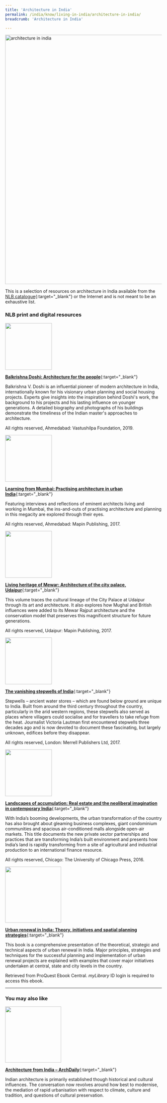 ```yaml
---
title: 'Architecture in India'
permalink: /india/know/living-in-india/architecture-in-india/
breadcrumb: 'Architecture in India'

---
```



<img src="\images\india-living\architecture-in-india.jpg" alt="architecture in india" style="width:800px;" />

This is a selection of resources on architecture in India available from the [NLB catalogue](http://catalogue.nlb.gov.sg/){:target="_blank"} or the Internet and is not meant to be an exhaustive list.

### **NLB print and digital resources**

<img src="/images/book-covers/Balkrishna-Doshi-architecture-for-the-people.jpg" style="width:150px;" />

[**Balkrishna Doshi: Architecture for the people**](https://eservice.nlb.gov.sg/item_holding.aspx?bid=204037942){:target="_blank"}

Balkrishna V. Doshi is an influential pioneer of modern architecture in India, internationally known for his visionary urban planning and social housing projects. Experts give insights into the inspiration behind Doshi's work, the background to his projects and his lasting influence on younger generations. A detailed biography and photographs of his buildings demonstrate the timeliness of the Indian master's approaches to architecture.

All rights reserved, Ahmedabad: Vastushilpa Foundation, 2019.

<img src="/images/book-covers/Learning-from-Mumbai-practising-architecture-in-urban-India.jpg" style="width:150px;" />

[**Learning from Mumbai: Practising architecture in urban India**](https://eservice.nlb.gov.sg/item_holding.aspx?bid=202920677){:target="_blank"}

Featuring interviews and reflections of eminent architects living and working in Mumbai, the ins-and-outs of practising architecture and planning in this megacity are explored through their eyes.

All rights reserved, Ahmedabad: Mapin Publishing, 2017.

<img src="/images/book-covers/Living-heritage-of-Mewar-Architecture-of-the-city-palace-Udaipur.jpg" style="width:150px;" />

[**Living heritage of Mewar: Architecture of the city palace, Udaipur**](http://eservice.nlb.gov.sg/item_holding.aspx?bid=203087525){:target="_blank"}

This volume traces the cultural lineage of the City Palace at Udaipur through its art and architecture. It also explores how Mughal and British influences were added to its Mewar Rajput architecture and the conservation model that preserves this magnificent structure for future generations.

All rights reserved, Udaipur: Mapin Publishing, 2017.

<img src="/images/book-covers/The-vanishing-stepwells-of-India.png" style="width:150px;" />

[**The vanishing stepwells of India**](http://eservice.nlb.gov.sg/item_holding.aspx?bid=202864681){:target="_blank"}

Stepwells – ancient water stores – which are found below ground are unique to India. Built from around the third century throughout the country, particularly in the arid western regions, these stepwells also served as places where villagers could socialise and for travellers to take refuge from the heat. Journalist Victoria Lautman first encountered stepwells three decades ago and is now devoted to document these fascinating, but largely unknown, edifices before they disappear.

All rights reserved, London: Merrell Publishers Ltd, 2017.

<img src="/images/book-covers/Landscapes-of-accumulation-Real-estate-and-the-neoliberal-imagination-in-contemporary-India.jpg" style="width:150px;" />

[**Landscapes of accumulation: Real estate and the neoliberal imagination in contemporary India**](http://eservice.nlb.gov.sg/item_holding.aspx?bid=202681412){:target="_blank"}

With India’s booming developments, the urban transformation of the country has also brought about gleaming business complexes, giant condominium communities and spacious air-conditioned malls alongside open-air markets. This title documents the new private sector partnerships and practices that are transforming India’s built environment and presents how India’s land is rapidly transforming from a site of agricultural and industrial production to an international finance resource.

All rights reserved, Chicago: The University of Chicago Press, 2016.

<img src="/images/book-covers/urban-renewal-in-india-theories-initiatives-spatial-planning-strategies.jpg" style="width:180px;" />

[**Urban renewal in India: Theory, initiatives and spatial planning strategies**](https://eresources.nlb.gov.sg/main/browse/resource/1324/){:target="_blank"}

This book is a comprehensive presentation of the theoretical, strategic and technical aspects of urban renewal in India. Major principles, strategies and techniques for the successful planning and implementation of urban renewal projects are explained with examples that cover major initiatives undertaken at central, state and city levels in the country.

Retrieved from ProQuest Ebook Central. *myLibrary* ID login is required to access this ebook.

------

### **You may also like**

<img src="/images/resources/Database 1.jpg" style="width:180px;" />

[**Architecture from India – ArchDaily**](https://www.archdaily.com/country/india){:target="_blank"}

Indian architecture is primarily established though historical and cultural influences. The conversation now revolves around how best to modernise, the mediation of rapid urbanisation with respect to climate, culture and tradition, and questions of cultural preservation. 

